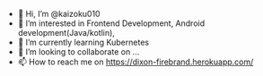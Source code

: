 - 👋 Hi, I’m @kaizoku010
- 👀 I’m interested in Frontend Development, Android development(Java/kotlin), 
- 🌱 I’m currently learning Kubernetes
- 💞️ I’m looking to collaborate on ...
- 📫 How to reach me on https://dixon-firebrand.herokuapp.com/

<!---
kaizoku010/kaizoku010 is a ✨ special ✨ repository because its `README.md` (this file) appears on your GitHub profile.
You can click the Preview link to take a look at your changes.
--->

